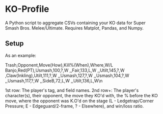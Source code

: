 # KO-Profile
A Python script to aggregate CSVs containing your KO data for Super Smash Bros. Melee/Ultimate. Requires Matplot, Pandas, and Numpy.

## Setup

As an example:

Trash,Opponent,Move(How),Kill%(When),Where,W/L
Banjo,Red(PT),Usmash,100,?,W
,,Fair,133,L,W
,,Utilt,145,?,W
,Claw(Inkling),Utilt,111,?,W
,,Usmash,127,?,W
,,Usmash,104,?,W
,,Usmash,117,?,W
,,SideB,72,L,W
,,Utilt,136,L,W\n

1st row: The player's tag, and field names.
2nd row+: The player's character(s), their opponent, the move they KO'd with, the % before the KO move, where the opponent was K.O'd on the stage (L - Ledgetrap/Corner Pressure; E - Edgeguard/2-frame, ? - Elsewhere), and win/loss ratio.
